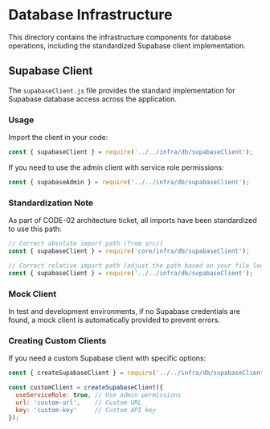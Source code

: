 # Database Infrastructure

This directory contains the infrastructure components for database operations, including the standardized Supabase client implementation.

## Supabase Client

The `supabaseClient.js` file provides the standard implementation for Supabase database access across the application. 

### Usage

Import the client in your code:

```javascript
const { supabaseClient } = require('../../infra/db/supabaseClient');
```

If you need to use the admin client with service role permissions:

```javascript
const { supabaseAdmin } = require('../../infra/db/supabaseClient');
```

### Standardization Note

As part of CODE-02 architecture ticket, all imports have been standardized to use this path:

```javascript
// Correct absolute import path (from src/)
const { supabaseClient } = require('core/infra/db/supabaseClient');

// Correct relative import path (adjust the path based on your file location)
const { supabaseClient } = require('../../infra/db/supabaseClient');
```

### Mock Client

In test and development environments, if no Supabase credentials are found, a mock client is automatically provided to prevent errors.

### Creating Custom Clients

If you need a custom Supabase client with specific options:

```javascript
const { createSupabaseClient } = require('../../infra/db/supabaseClient');

const customClient = createSupabaseClient({
  useServiceRole: true, // Use admin permissions
  url: 'custom-url',    // Custom URL
  key: 'custom-key'     // Custom API key
});
``` 